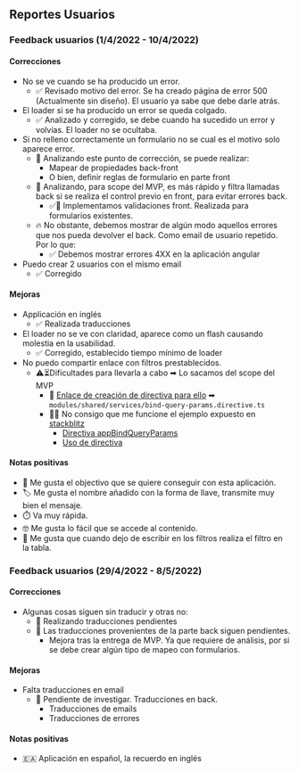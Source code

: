 ## Reportes Usuarios

### Feedback usuarios (1/4/2022 - 10/4/2022)

#### Correcciones

* No se ve cuando se ha producido un error.
  * ✅ Revisado motivo del error. Se ha creado página de error 500 (Actualmente sin diseño). El usuario ya sabe que debe darle atrás.
* El loader si se ha producido un error se queda colgado.
  * ✅ Analizado y corregido, se debe cuando ha sucedido un error y volvías. El loader no se ocultaba.
* Si no relleno correctamente un formulario no se cual es el motivo solo aparece error.
  * 📓 Analizando este punto de corrección, se puede realizar:
    * Mapear de propiedades back-front
    * O bien, definir reglas de formulario en parte front
  * 🧐 Analizando, para scope del MVP, es más rápido y filtra llamadas back si se realiza el control previo en front, para evitar errores back.
    * ✅🔨 Implementamos validaciones front. Realizada para formularios existentes.
  * 🔥 No obstante, debemos mostrar de algún modo aquellos errores que nos pueda devolver el back. Como email de usuario repetido. Por lo que:
    * ✅ Debemos mostrar errores 4XX en la aplicación angular
* Puedo crear 2 usuarios con el mismo email
  * ✅ Corregido

#### Mejoras

* Applicación en inglés
  * ✅ Realizada traducciones
* El loader no se ve con claridad, aparece como un flash causando molestia en la usabilidad.
  * ✅ Corregido, establecido tiempo mínimo de loader
* No puedo compartir enlace con filtros prestablecidos.
  * ⚠️⏳️Dificultades para llevarla a cabo ➡ Lo sacamos del scope del MVP
    * 📓 [Enlace de creación de directiva para ello](https://netbasal.com/a-simple-reusable-solution-for-binding-url-query-params-to-angular-forms-f33cc4b5bc7a)
      ➡ `modules/shared/services/bind-query-params.directive.ts`
    * 😵‍💫 No consigo que me funcione el ejemplo expuesto en [stackblitz](https://stackblitz.com/edit/angular-bitsman?file=src%2Fapp%2Fbind-query-params.directive.ts)
      * [Directiva appBindQueryParams](https://stackblitz.com/edit/angular-bitsman?file=src%2Fapp%2Fbind-query-params.directive.ts)
      * [Uso de directiva](https://stackblitz.com/edit/angular-bitsman?file=src%2Fapp%2Fapp.component.html)

#### Notas positivas

* 🖖 Me gusta el objectivo que se quiere conseguir con esta aplicación.
* 🏷️ Me gusta el nombre añadido con la forma de llave, transmite muy bien el mensaje.
* ⏱️ Va muy rápida.
* 🤓 Me gusta lo fácil que se accede al contenido.
* 💪 Me gusta que cuando dejo de escribir en los filtros realiza el filtro en la tabla.

### Feedback usuarios (29/4/2022 - 8/5/2022)

#### Correcciones

* Algunas cosas siguen sin traducir y otras no:
  * 🔨 Realizando traducciones pendientes
  * 📓 Las traducciones provenientes de la parte back siguen pendientes.
    * Mejora tras la entrega de MVP. Ya que requiere de análisis, por si se debe crear algún tipo de mapeo con formularios.

#### Mejoras

* Falta traducciones en email
  * 📓 Pendiente de investigar. Traducciones en back.
    * Traducciones de emails
    * Traducciones de errores

#### Notas positivas

* 🇪🇦 Aplicación en español, la recuerdo en inglés
